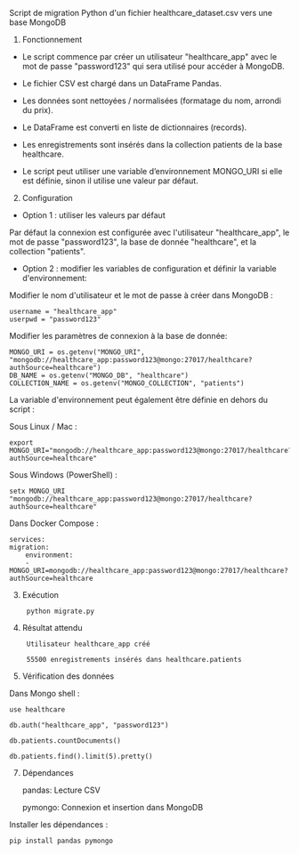 Script de migration Python d'un fichier healthcare_dataset.csv vers une base MongoDB


1. Fonctionnement
   

- Le script commence par créer un utilisateur "healthcare_app" avec le mot de passe "password123" qui sera utilisé pour accéder à MongoDB.

- Le fichier CSV est chargé dans un DataFrame Pandas.

- Les données sont nettoyées / normalisées (formatage du nom, arrondi du prix).

- Le DataFrame est converti en liste de dictionnaires (records).

- Les enregistrements sont insérés dans la collection patients de la base healthcare.

- Le script peut utiliser une variable d’environnement MONGO_URI si elle est définie, sinon il utilise une valeur par défaut.


2. Configuration

- Option 1 : utiliser les valeurs par défaut

Par défaut la connexion est configurée avec l'utilisateur "healthcare_app", le mot de passe "password123", la base de donnée "healthcare", et la collection "patients".

- Option 2 : modifier les variables de configuration et définir la variable d'environnement:

Modifier le nom d'utilisateur et le mot de passe à créer dans MongoDB :

	username = "healthcare_app"
	userpwd = "password123"

Modifier les paramètres de connexion à la base de donnée:

	MONGO_URI = os.getenv("MONGO_URI", "mongodb://healthcare_app:password123@mongo:27017/healthcare?authSource=healthcare")
	DB_NAME = os.getenv("MONGO_DB", "healthcare")
	COLLECTION_NAME = os.getenv("MONGO_COLLECTION", "patients")

La variable d'environnement peut également être définie en dehors du script :
	
Sous Linux / Mac :

	export MONGO_URI="mongodb://healthcare_app:password123@mongo:27017/healthcare?authSource=healthcare"

Sous Windows (PowerShell) :

	setx MONGO_URI "mongodb://healthcare_app:password123@mongo:27017/healthcare?authSource=healthcare"

Dans Docker Compose :

	services:
  	migration:
    	environment:
      	- MONGO_URI=mongodb://healthcare_app:password123@mongo:27017/healthcare?authSource=healthcare

3. Exécution
   
		python migrate.py


5. Résultat attendu

		Utilisateur healthcare_app créé

		55500 enregistrements insérés dans healthcare.patients

6. Vérification des données

Dans Mongo shell :

	use healthcare

	db.auth("healthcare_app", "password123")
	
	db.patients.countDocuments()

	db.patients.find().limit(5).pretty()


7. Dépendances

	
	pandas:	  Lecture CSV

	pymongo:	Connexion et insertion dans MongoDB

Installer les dépendances :

	pip install pandas pymongo
	
